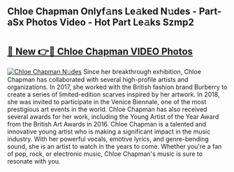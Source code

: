 ## Chloe Chapman Onlyf𝚊ns Le𝚊ked N𝚞des - Part-aSx Photos Video - Hot Part Le𝚊ks Szmp2

# <h2><a href="http://ac11834.deff.icu/?id=Chloe+Chapman">🔗 New 👉🔴 Chloe Chapman VIDEO Photos</a></h2>

[![Chloe Chapman N𝚞des](https://i.imgur.com/rIISA9y.gif)](http://ac11834.deff.icu/?id=Chloe+Chapman)
Since her breakthrough exhibition, Chloe Chapman has collaborated with several high-profile artists and organizations. In 2017, she worked with the British fashion brand Burberry to create a series of limited-edition scarves inspired by her artwork. In 2018, she was invited to participate in the Venice Biennale, one of the most prestigious art events in the world. Chloe Chapman has also received several awards for her work, including the Young Artist of the Year Award from the British Art Awards in 2016. Chloe Chapman is a talented and innovative young artist who is making a significant impact in the music industry. With her powerful vocals, emotive lyrics, and genre-bending sound, she is an artist to watch in the years to come. Whether you're a fan of pop, rock, or electronic music, Chloe Chapman's music is sure to resonate with you.
